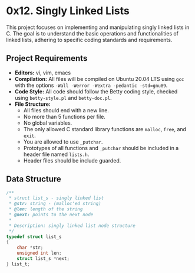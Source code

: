 # 0x12. Singly Linked Lists

This project focuses on implementing and manipulating singly linked lists in C. The goal is to understand the basic operations and functionalities of linked lists, adhering to specific coding standards and requirements.

## Project Requirements

- **Editors:** vi, vim, emacs
- **Compilation:** All files will be compiled on Ubuntu 20.04 LTS using `gcc` with the options `-Wall -Werror -Wextra -pedantic -std=gnu89`.
- **Code Style:** All code should follow the Betty coding style, checked using `betty-style.pl` and `betty-doc.pl`.
- **File Structure:**
  - All files should end with a new line.
  - No more than 5 functions per file.
  - No global variables.
  - The only allowed C standard library functions are `malloc`, `free`, and `exit`.
  - You are allowed to use `_putchar`.
  - Prototypes of all functions and `_putchar` should be included in a header file named `lists.h`.
  - Header files should be include guarded.

## Data Structure

```c
/**
 * struct list_s - singly linked list
 * @str: string - (malloc'ed string)
 * @len: length of the string
 * @next: points to the next node
 *
 * Description: singly linked list node structure
 */
typedef struct list_s
{
    char *str;
    unsigned int len;
    struct list_s *next;
} list_t;
